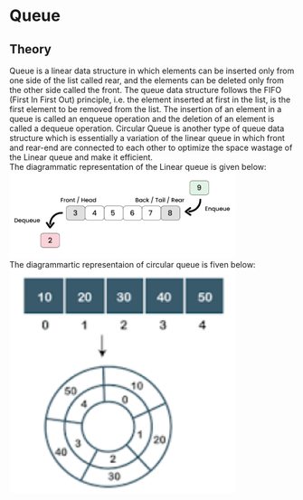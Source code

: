 # Queue

## Theory
Queue is a linear data structure in which elements can be inserted only from one side of the list called rear, and the elements can be deleted only from the other side called the front. The queue data structure follows the FIFO (First In First Out) principle, i.e. the element inserted at first in the list, is the first element to be removed from the list. The insertion of an element in a queue is called an enqueue operation and the deletion of an element is called a dequeue operation. Circular Queue is another type of queue data structure which is essentially a variation of the linear queue in which front and rear-end are connected to each other to optimize the space wastage of the Linear queue and make it efficient.
<br>
The diagrammatic representation of the Linear queue is given below:
<br>
![SCreenshot of representaion](linear_queue.png)
<br>
The diagrammartic representaion of circular queue is fiven below:
<br>
                ![Screenshot of Circular queue](circular_queue.png)
<br>
